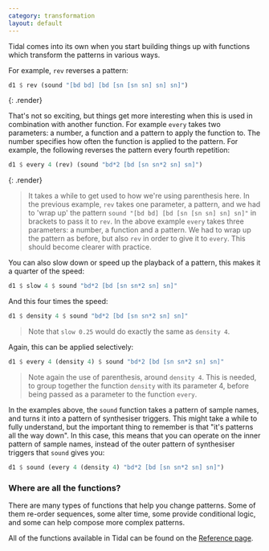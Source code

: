 ```yaml
---
category: transformation
layout: default
---
```


Tidal comes into its own when you start building things up with functions which
transform the patterns in various ways.

For example, `rev` reverses a pattern:

~~~haskell
d1 $ rev (sound "[bd bd] [bd [sn [sn sn] sn] sn]")
~~~
{: .render}

That's not so exciting, but things get more interesting when this is
used in combination with another function. For example `every` takes
two parameters: a number, a function and a pattern to apply the
function to. The number specifies how often the function is applied to
the pattern. For example, the following reverses the pattern every
fourth repetition:

~~~haskell
d1 $ every 4 (rev) (sound "bd*2 [bd [sn sn*2 sn] sn]")
~~~
{: .render}

> It takes a while to get used to how we're using parenthesis here. In
> the previous example, `rev` takes one parameter, a pattern, and we
> had to 'wrap up' the pattern `sound "[bd bd] [bd [sn [sn sn] sn] sn]"`
> in brackets to pass it to `rev`. In the above example `every` takes
> three parameters: a number, a function and a pattern. We had to wrap
> up the pattern as before, but also `rev` in order to give it to
> `every`. This should become clearer with practice.

You can also slow down or speed up the playback of a pattern, this makes it a
quarter of the speed:

~~~haskell
d1 $ slow 4 $ sound "bd*2 [bd [sn sn*2 sn] sn]"
~~~

And this four times the speed:

~~~haskell
d1 $ density 4 $ sound "bd*2 [bd [sn sn*2 sn] sn]"
~~~

> Note that `slow 0.25` would do exactly the same as `density 4`.

Again, this can be applied selectively:

~~~haskell
d1 $ every 4 (density 4) $ sound "bd*2 [bd [sn sn*2 sn] sn]"
~~~

> Note again the use of parenthesis, around `density 4`. This is
> needed, to group together the function `density` with its parameter
> 4, before being passed as a parameter to the function `every`.

In the examples above, the `sound` function takes a pattern of sample
names, and turns it into a pattern of synthesiser triggers. This might
take a while to fully understand, but the important thing to remember
is that "it's patterns all the way down". In this case, this means
that you can operate on the inner pattern of sample names, instead of
the outer pattern of synthesiser triggers that `sound` gives you:

~~~haskell
d1 $ sound (every 4 (density 4) "bd*2 [bd [sn sn*2 sn] sn]")
~~~

### Where are all the functions?

There are many types of functions that help you change patterns. Some of them
re-order sequences, some alter time, some provide conditional logic, and some
can help compose more complex patterns.

All of the functions available in Tidal can be found on the
[Reference page](/functions.html).
